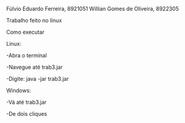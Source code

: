 Fúlvio Eduardo Ferreira, 8921051
Willian Gomes de Oliveira, 8922305

Trabalho feito no linux

Como executar

Linux:

  -Abra o terminal
  
  -Navegue até trab3.jar
  
  -Digite: java -jar trab3.jar
  
Windows:

  -Vá até trab3.jar
  
  -De dois cliques
  
